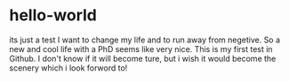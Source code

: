 # hello-world
its just a test
I want to change my life and to run away from negetive. So a new and cool life with a PhD seems like very nice.
This is my first test in Github. I don't know if it will become ture, but i wish it would become the scenery which i look forword to!
